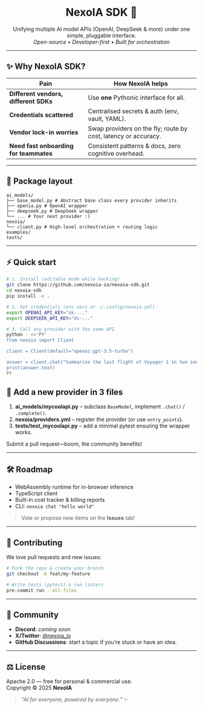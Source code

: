 <!-- Badges (add your own) -->
<p align="center">
  <!-- example: <img src="https://img.shields.io/badge/build-passing-brightgreen"> -->
</p>

<h1 align="center">NexoIA SDK 🚀</h1>
<p align="center">
  Unifying multiple AI model APIs (OpenAI, DeepSeek & more) under one simple, pluggable interface.<br>
  <em>Open-source • Developer-first • Built for orchestration</em>
</p>


---
## ✨ Why NexoIA SDK?

| Pain | How NexoIA helps |
|------|------------------|
| **Different vendors, different SDKs** | Use **one** Pythonic interface for all. |
| **Credentials scattered** | Centralised secrets & auth (env, vault, YAML). |
| **Vendor lock-in worries** | Swap providers on the fly; route by cost, latency or accuracy. |
| **Need fast onboarding for teammates** | Consistent patterns & docs, zero cognitive overhead. |

---

## 📂 Package layout
```text
ai_models/
├── base_model.py # Abstract base class every provider inherits
├── openia.py # OpenAI wrapper
├── deepseek.py # DeepSeek wrapper
└── ... # Your next provider :)
nexoia/
└── client.py # High-level orchestration + routing logic
examples/
tests/

```


---

## ⚡ Quick start

```bash
# 1. Install (editable mode while hacking)
git clone https://github.com/nexoia-io/nexoia-sdk.git
cd nexoia-sdk
pip install -e .

# 2. Set credentials (env vars or ~/.config/nexoia.yml)
export OPENAI_API_KEY="sk-..."
export DEEPSEEK_API_KEY="ds-..."

# 3. Call any provider with the same API
python - <<'PY'
from nexoia import Client

client = Client(default="openai:gpt-3.5-turbo")

answer = client.chat("Summarise the last flight of Voyager 1 in two sentences.")
print(answer.text)
PY
```

## 🔌 Add a new provider in 3 files

1. **ai_models/mycoolapi.py** – subclass `BaseModel`, implement `.chat()` / `.complete()`.
2. **nexoia/providers.yml** – register the provider (or use `entry_points`).
3. **tests/test_mycoolapi.py** – add a minimal pytest ensuring the wrapper works.

Submit a pull request—boom, the community benefits!

---

## 🛠️ Roadmap

- WebAssembly runtime for in-browser inference  
- TypeScript client  
- Built-in cost tracker & billing reports  
- CLI: `nexoia chat "hello world"`

> Vote or propose new items on the **Issues** tab!

---

## 🤝 Contributing

We love pull requests and new issues:

```bash
# Fork the repo & create your branch
git checkout -b feat/my-feature

# Write tests (pytest) & run linters
pre-commit run --all-files
```
---

## 💬 Community

- **Discord**: *coming soon*  
- **X/Twitter**: [@nexoia_io](https://twitter.com/nexoia_io)  
- **GitHub Discussions**: start a topic if you’re stuck or have an idea.

---

## ⚖️ License

Apache&nbsp;2.0 — free for personal & commercial use.  
Copyright © 2025 **NexoIA**

> *“AI for everyone, powered by everyone.”* ✨


